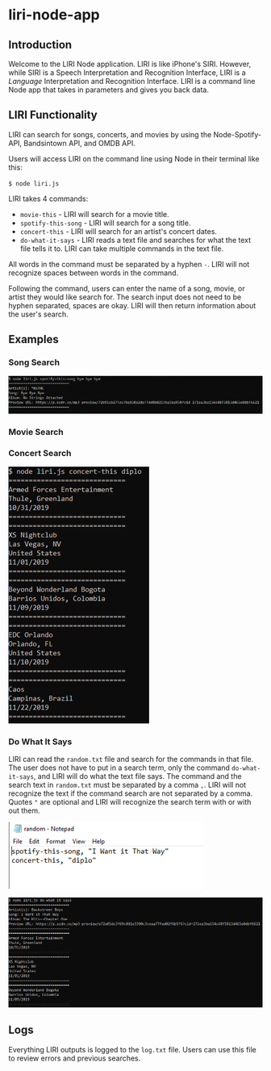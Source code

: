 # liri-node-app

## Introduction

Welcome to the LIRI Node application. LIRI is like iPhone's SIRI. However, while SIRI is a Speech Interpretation and Recognition Interface, LIRI is a _Language_ Interpretation and Recognition Interface. LIRI is a command line Node app that takes in parameters and gives you back data. 

## LIRI Functionality

LIRI can search for songs, concerts, and movies by using the Node-Spotify-API, Bandsintown API, and OMDB API. 

Users will access LIRI on the command line using Node in their terminal like this:

`$ node liri.js`

LIRI takes 4 commands:

* `movie-this` - LIRI will search for a movie title.
* `spotify-this-song` - LIRI will search for a song title.
* `concert-this` - LIRI will search for an artist's concert dates.
* `do-what-it-says` - LIRI reads a text file and searches for what the text file tells it to. LIRI can take multiple commands in the text file.

All words in the command must be separated by a hyphen `-`. LIRI will not recognize spaces between words in the command.

Following the command, users can enter the name of a song, movie, or artist they would like search for. The search input does not need to be hyphen separated, spaces are okay. LIRI will then return information about the user's search.

## Examples

### Song Search
![LIRI Song Search](./images/song.PNG)

### Movie Search


### Concert Search
![LIRI Concert Search](./images/concert.PNG)

### Do What It Says

LIRI can read the `random.txt` file and search for the commands in that file. The user does not have to put in a search term, only the command `do-what-it-says`, and LIRI will do what the text file says. The command and the search text in `random.txt` must be separated by a comma `,`. LIRI will not recognize the text if the command search are not separated by a comma. Quotes `"` are optional and LIRI will recognize the search term with or with out them.

![random.txt file input](./images/text-input.PNG)

![LIRI do-what-it-says](./images/do-what-it-says.PNG)

## Logs

Everything LIRI outputs is logged to the `log.txt` file. Users can use this file to review errors and previous searches.
